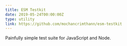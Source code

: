 ```yaml
---
title: ESM Testkit
date: 2019-05-24T00:00:00Z
type: utility
link: https://github.com/mochancrimthann/esm-testkit
---
```

Painfully simple test suite for JavaScript and Node.

